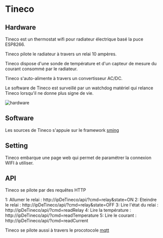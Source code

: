 # Tineco


## Hardware


Tineco est un thermostat wifi pour radiateur électrique basé la puce ESP8266.

Tineco pilote le radiateur à travers un relai 10 ampères.

Tineco dispose d'une sonde de température et d'un capteur de mesure du courant consommé par le radiateur.

Tineco s'auto-alimente à travers un convertisseur AC/DC.

Le software de Tineco est surveillé par un watchdog matériel qui relance Tineco lorsqu'il ne donne plus signe de vie.

![hardware](images/tineco-hardware.png)

## Software


Les sources de Tineco s'appuie sur le framework [sming](https://github.com/SmingHub)

## Setting

Tineco embarque une page web qui permet de paramétrer la connexion WIFI à utiliser.  

## API

Tineco se pilote par des requêtes HTTP

1: Allumer le relai : http://ipDeTineco/api/?cmd=relay&state=ON
2: Eteindre le relai : http://ipDeTineco/api/?cmd=relay&state=OFF
3: Lire l'état du relai : http://ipDeTineco/api/?cmd=readRelay
4: Lire la température : http://ipDeTineco/api/?cmd=readTemperature
5: Lire le courant : http://ipDeTineco/api/?cmd=readCurrent

Tineco se pilote aussi à travers le procotocole [mqtt](http://www.mqtt.org/)
 
 
 




